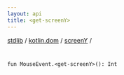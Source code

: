 ```yaml
---
layout: api
title: <get-screenY>
---
```

[stdlib](../../index.md) / [kotlin.dom](../index.md) / [screenY](index.md) / [<get-screenY>](_get-screenY_.md)

# <get-screenY>

```
fun MouseEvent.<get-screenY>(): Int
```
